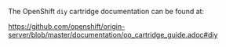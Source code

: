 The OpenShift `diy` cartridge documentation can be found at:

https://github.com/openshift/origin-server/blob/master/documentation/oo_cartridge_guide.adoc#diy
